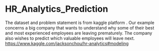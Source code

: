 # HR_Analytics_Prediction
The dataset and problem statement is from kaggle platform .
Our example concerns a big company that wants to understand why some of their best and most experienced employees are leaving prematurely. The company also wishes to predict which valuable employees will leave next.
https://www.kaggle.com/jacksonchou/hr-analytics#modeling
